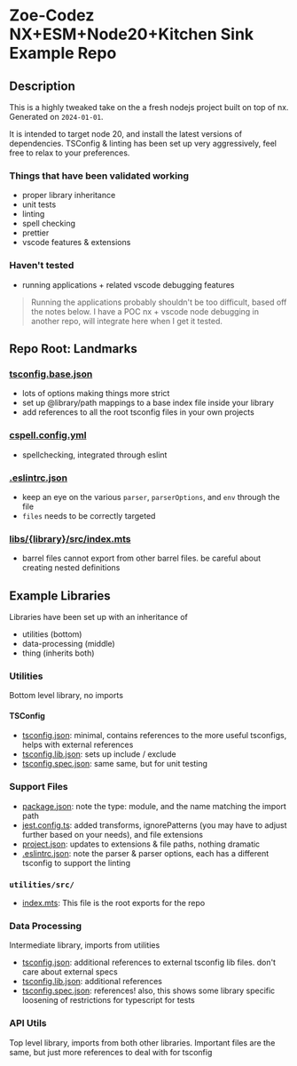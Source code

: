 # Zoe-Codez NX+ESM+Node20+Kitchen Sink Example Repo

## Description

This is a highly tweaked take on the a fresh nodejs project built on top of nx. Generated on `2024-01-01`.

It is intended to target node 20, and install the latest versions of dependencies. TSConfig & linting has been set up very aggressively, feel free to relax to your preferences.

### Things that have been validated working

- proper library inheritance
- unit tests
- linting
- spell checking
- prettier
- vscode features & extensions

### Haven't tested

- running applications + related vscode debugging features

> Running the applications probably shouldn't be too difficult, based off the notes below.
> I have a POC nx + vscode node debugging in another repo, will integrate here when I get it tested.

## Repo Root: Landmarks

### [tsconfig.base.json](./tsconfig.base.json)

- lots of options making things more strict
- set up @library/path mappings to a base index file inside your library
- add references to all the root tsconfig files in your own projects

### [cspell.config.yml](./cspell.config.yml)

- spellchecking, integrated through eslint

### [.eslintrc.json](./.eslintrc.json)

- keep an eye on the various `parser`, `parserOptions`, and `env` through the file
- `files` needs to be correctly targeted

### [libs/{library}/src/index.mts](./libs/utilities/src/index.mts)

- barrel files cannot export from other barrel files. be careful about creating nested definitions

## Example Libraries

Libraries have been set up with an inheritance of

- utilities (bottom)
- data-processing (middle)
- thing (inherits both)

### Utilities

Bottom level library, no imports

#### TSConfig

- [tsconfig.json](libs/utilities/tsconfig.json): minimal, contains references to the more useful tsconfigs, helps with external references
- [tsconfig.lib.json](libs/utilities/tsconfig.lib.json): sets up include / exclude
- [tsconfig.spec.json](libs/utilities/tsconfig.spec.json): same same, but for unit testing

### Support Files

- [package.json](libs/utilities/package.json): note the type: module, and the name matching the import path
- [jest.config.ts](libs/utilities/jest.config.ts): added transforms, ignorePatterns (you may have to adjust further based on your needs), and file extensions
- [project.json](libs/utilities/project.json): updates to extensions & file paths, nothing dramatic
- [.eslintrc.json](libs/utilities/.eslintrc.json): note the parser & parser options, each has a different tsconfig to support the linting

### `utilities/src/`

- [index.mts](libs/utilities/src/index.mts): This file is the root exports for the repo

### Data Processing

Intermediate library, imports from utilities

- [tsconfig.json](libs/data-processing/tsconfig.json): additional references to external tsconfig lib files. don't care about external specs
- [tsconfig.lib.json](libs/data-processing/tsconfig.lib.json): additional references
- [tsconfig.spec.json](libs/data-processing/tsconfig.spec.json): references! also, this shows some library specific loosening of restrictions for typescript for tests

### API Utils

Top level library, imports from both other libraries. Important files are the same, but just more references to deal with for tsconfig
